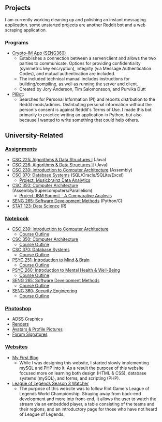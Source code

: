 ## Projects
I am currently working cleaning up and polishing an instant messaging application. some unstarted projects are another Reddit bot and a web scraping application. 
### Programs
 * [Crypto-IM App \(SENG360\)](/Instant%20Messenger%20App%20(SENG%20360))
    * Establishes a connection between a server/client and allows the two parties to communicate. Options for providing confidentiality (symmetric key encryption), integrity (via Message Authentication Codes), and mutual authentication are included.
    * The included technical manual includes instructions for building/compiling, as well as running the server and client.
    * Created by Jory Anderson, Tim Salomonsson, and Purvika Dutt
 * [PIBot](https://github.com/JoryAnderson/PIBot): 
	* Searches for Personal Information (PI) and reports distrbution to the Reddit mods/admins. Distributing personal information without the person's consent is against Reddit's Terms of Use. I made this bot primarily to practice writing an application in Python, but also because I wanted to write something that could help others.

## University-Related
### [Assignments](/Assignments/)
* [CSC 225: Algorithms & Data Structures I](/Assignments/CSC%20225/) (Java)
* [CSC 226: Algorithms & Data Structures II](/Assignments/CSC%20226) (Java)
* [CSC 230: Introduction to Computer Architecture](/Assignments/CSC%20230) (Assembly) 
* [CSC 370: Database Systems](/Assignments/CSC%20370) (SQL/Oracle/SQLite/Excel)
	* [Project: Musicbrainz Data Analytics](/Assignments/CSC%20370/Project/Report.pdf)
* [CSC 350: Computer Architecture](/Assignments/CSC%20350) (Assembly/Supercomputers/Parallelism)
	* [Project: IBM Summit - A Comparative Analysis](/Assignments/CSC%20350/P2/Report.pdf) 
* [SENG 265: Software Development Methods](/Assignments/SENG%20265) (Python/C)
* [STAT 123: Data Science](/Assignments/STAT%20123) (R)
### [Notebook](/Notebook/)
* [CSC 230: Introduction to Computer Architecture](/Notebook/CSC%20230/)
	* [Course Outline](https://heat.csc.uvic.ca/coview/outline/2017/Spring/CSC/230)
* [CSC 350: Computer Architecture](/Notepad/CSC%20350/)
	* [Course Outline](https://heat.csc.uvic.ca/coview/outline/2019/Spring/CSC/350)
* [CSC 370: Database Systems](/Notebook/CSC%20370)
    * [Course Outline](http://heat.csc.uvic.ca/coview/outline/2017/Fall/CSC/370)
* [PSYC 251: Introduction to Mind & Brain](/Notebook/PSYC%20251)
	* [Course Outline](/Notebook/Psyc251/PSYC251-CourseOutline-Revised.pdf)
* [PSYC 260: Introduction to Mental Health & Well-Being](/Notebook/PSYC%20260)
	* [Course Outline](/Notebook/Psyc260/260A01CourseOutlineWoodin.pdf)
* [SENG 265: Software Development Methods](/Notebook/SENG%20265)
	* [Course Outline](https://heat.csc.uvic.ca/coview/outline/2016/Fall/SENG/265) 
* [SENG 360: Security Engineering](/Notebook/SENG%20360)
  	* [Course Outline](https://heat.csc.uvic.ca/coview/outline/2017/Fall/SENG/360)
	
### [Photoshop](/Photoshop)
* [ADSS Graphics](/Photoshop/Misc/ADSS/)
* [Renders](/Photoshop/Misc/Renders/)
* [Avatars & Profile Pictures](/Photoshop/Avatars/)
* [Forum Signatures](/Photoshop/Forum/)
### [Websites](/Websites/)
* [My First Blog](/Websites/1/)
	* While I was designing this website, I started slowly implementing mySQL and PHP into it. As a result the purpose of this website focused more on learning both design (HTML & CSS), database systems (mySQL), and forms, and scripting (PHP).
* [League of Legends Season 3 Watcher](/Websites/2/)
	* The purpose of this website was to follow Riot Game's League of Legends World Championship. Straying away from back-end development and more into front-end, it allows the user to watch the stream via an embedded player, a table consisting of the teams and their regions, and an introductory page for those who have not heard of League of Legends.
